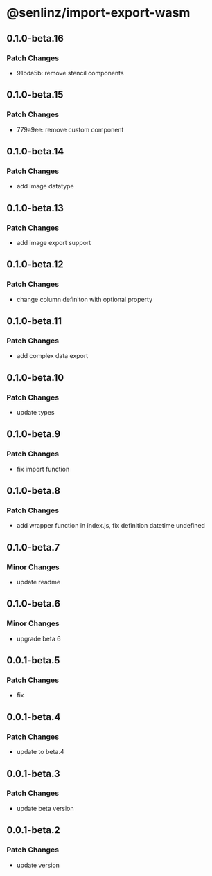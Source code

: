# @senlinz/import-export-wasm

## 0.1.0-beta.16

### Patch Changes

- 91bda5b: remove stencil components

## 0.1.0-beta.15

### Patch Changes

- 779a9ee: remove custom component

## 0.1.0-beta.14

### Patch Changes

- add image datatype

## 0.1.0-beta.13

### Patch Changes

- add image export support

## 0.1.0-beta.12

### Patch Changes

- change column definiton with optional property

## 0.1.0-beta.11

### Patch Changes

- add complex data export

## 0.1.0-beta.10

### Patch Changes

- update types

## 0.1.0-beta.9

### Patch Changes

- fix import function

## 0.1.0-beta.8

### Patch Changes

- add wrapper function in index.js, fix definition datetime undefined

## 0.1.0-beta.7

### Minor Changes

- update readme

## 0.1.0-beta.6

### Minor Changes

- upgrade beta 6

## 0.0.1-beta.5

### Patch Changes

- fix

## 0.0.1-beta.4

### Patch Changes

- update to beta.4

## 0.0.1-beta.3

### Patch Changes

- update beta version

## 0.0.1-beta.2

### Patch Changes

- update version
